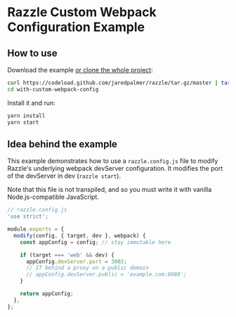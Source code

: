 # Razzle Custom Webpack Configuration Example

## How to use
Download the example [or clone the whole project](https://github.com/jaredpalmer/razzle.git):

```bash
curl https://codeload.github.com/jaredpalmer/razzle/tar.gz/master | tar -xz --strip=2 razzle-master/examples/with-custom-devserver-options
cd with-custom-webpack-config
```

Install it and run:

```bash
yarn install
yarn start
```

## Idea behind the example
This example demonstrates how to use a `razzle.config.js` file to modify Razzle's
underlying webpack devServer configuration. It modifies the port of the devServer
in dev (`razzle start`).

Note that this file is not transpiled, and so you must write it with vanilla
Node.js-compatible JavaScript.

```js
// razzle.config.js
'use strict';

module.exports = {
  modify(config, { target, dev }, webpack) {
    const appConfig = config; // stay immutable here

    if (target === 'web' && dev) {
      appConfig.devServer.port = 3002;
      // If behind a proxy on a public domain
      // appConfig.devServer.public = 'example.com:8080';
    }

    return appConfig;
  },
};



```
